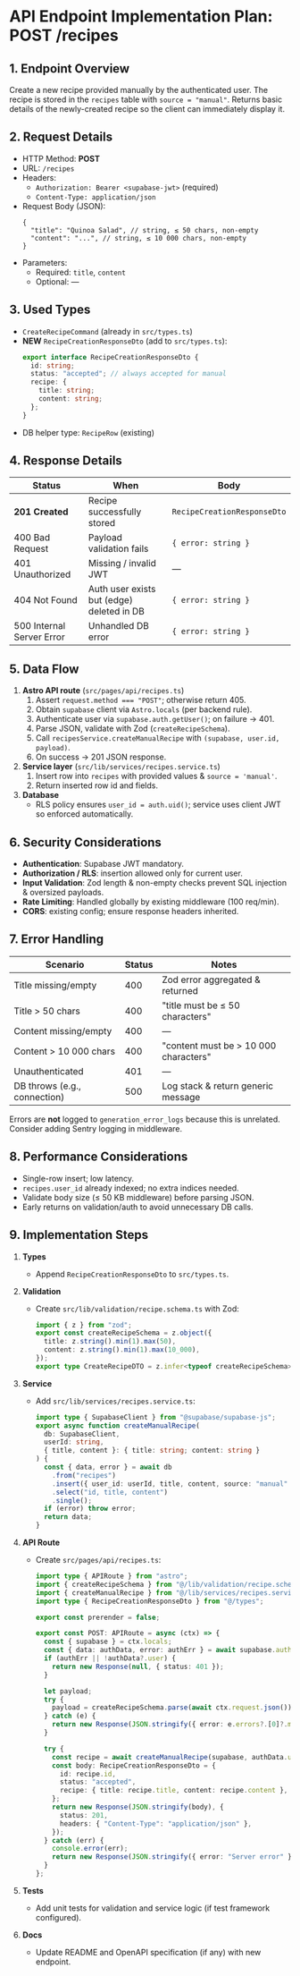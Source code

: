 # API Endpoint Implementation Plan: POST /recipes

## 1. Endpoint Overview

Create a new recipe provided manually by the authenticated user. The recipe is stored in the `recipes` table with `source = "manual"`. Returns basic details of the newly-created recipe so the client can immediately display it.

## 2. Request Details

- HTTP Method: **POST**
- URL: `/recipes`
- Headers:
  - `Authorization: Bearer <supabase-jwt>` (required)
  - `Content-Type: application/json`
- Request Body (JSON):
  ```jsonc
  {
    "title": "Quinoa Salad", // string, ≤ 50 chars, non-empty
    "content": "...", // string, ≤ 10 000 chars, non-empty
  }
  ```
- Parameters:
  - Required: `title`, `content`
  - Optional: —

## 3. Used Types

- `CreateRecipeCommand` (already in `src/types.ts`)
- **NEW** `RecipeCreationResponseDto` (add to `src/types.ts`):
  ```ts
  export interface RecipeCreationResponseDto {
    id: string;
    status: "accepted"; // always accepted for manual
    recipe: {
      title: string;
      content: string;
    };
  }
  ```
- DB helper type: `RecipeRow` (existing)

## 4. Response Details

| Status                    | When                                      | Body                        |
| ------------------------- | ----------------------------------------- | --------------------------- |
| **201 Created**           | Recipe successfully stored                | `RecipeCreationResponseDto` |
| 400 Bad Request           | Payload validation fails                  | `{ error: string }`         |
| 401 Unauthorized          | Missing / invalid JWT                     | —                           |
| 404 Not Found             | Auth user exists but (edge) deleted in DB | `{ error: string }`         |
| 500 Internal Server Error | Unhandled DB error                        | `{ error: string }`         |

## 5. Data Flow

1. **Astro API route** (`src/pages/api/recipes.ts`)
   1. Assert `request.method === "POST"`; otherwise return 405.
   2. Obtain `supabase` client via `Astro.locals` (per backend rule).
   3. Authenticate user via `supabase.auth.getUser()`; on failure → 401.
   4. Parse JSON, validate with Zod (`createRecipeSchema`).
   5. Call `recipesService.createManualRecipe` with `(supabase, user.id, payload)`.
   6. On success → 201 JSON response.
2. **Service layer** (`src/lib/services/recipes.service.ts`)
   1. Insert row into `recipes` with provided values & `source = 'manual'`.
   2. Return inserted row id and fields.
3. **Database**
   - RLS policy ensures `user_id = auth.uid()`; service uses client JWT so enforced automatically.

## 6. Security Considerations

- **Authentication**: Supabase JWT mandatory.
- **Authorization / RLS**: insertion allowed only for current user.
- **Input Validation**: Zod length & non-empty checks prevent SQL injection & oversized payloads.
- **Rate Limiting**: Handled globally by existing middleware (100 req/min).
- **CORS**: existing config; ensure response headers inherited.

## 7. Error Handling

| Scenario                     | Status | Notes                                 |
| ---------------------------- | ------ | ------------------------------------- |
| Title missing/empty          | 400    | Zod error aggregated & returned       |
| Title > 50 chars             | 400    | "title must be ≤ 50 characters"       |
| Content missing/empty        | 400    | —                                     |
| Content > 10 000 chars       | 400    | "content must be > 10 000 characters" |
| Unauthenticated              | 401    | —                                     |
| DB throws (e.g., connection) | 500    | Log stack & return generic message    |

Errors are **not** logged to `generation_error_logs` because this is unrelated. Consider adding Sentry logging in middleware.

## 8. Performance Considerations

- Single-row insert; low latency.
- `recipes.user_id` already indexed; no extra indices needed.
- Validate body size (≤ 50 KB middleware) before parsing JSON.
- Early returns on validation/auth to avoid unnecessary DB calls.

## 9. Implementation Steps

1. **Types**
   - Append `RecipeCreationResponseDto` to `src/types.ts`.
2. **Validation**
   - Create `src/lib/validation/recipe.schema.ts` with Zod:
     ```ts
     import { z } from "zod";
     export const createRecipeSchema = z.object({
       title: z.string().min(1).max(50),
       content: z.string().min(1).max(10_000),
     });
     export type CreateRecipeDTO = z.infer<typeof createRecipeSchema>;
     ```
3. **Service**
   - Add `src/lib/services/recipes.service.ts`:
     ```ts
     import type { SupabaseClient } from "@supabase/supabase-js";
     export async function createManualRecipe(
       db: SupabaseClient,
       userId: string,
       { title, content }: { title: string; content: string }
     ) {
       const { data, error } = await db
         .from("recipes")
         .insert({ user_id: userId, title, content, source: "manual" })
         .select("id, title, content")
         .single();
       if (error) throw error;
       return data;
     }
     ```
4. **API Route**
   - Create `src/pages/api/recipes.ts`:

     ```ts
     import type { APIRoute } from "astro";
     import { createRecipeSchema } from "@/lib/validation/recipe.schema";
     import { createManualRecipe } from "@/lib/services/recipes.service";
     import type { RecipeCreationResponseDto } from "@/types";

     export const prerender = false;

     export const POST: APIRoute = async (ctx) => {
       const { supabase } = ctx.locals;
       const { data: authData, error: authErr } = await supabase.auth.getUser();
       if (authErr || !authData?.user) {
         return new Response(null, { status: 401 });
       }

       let payload;
       try {
         payload = createRecipeSchema.parse(await ctx.request.json());
       } catch (e) {
         return new Response(JSON.stringify({ error: e.errors?.[0]?.message ?? "Invalid payload" }), { status: 400 });
       }

       try {
         const recipe = await createManualRecipe(supabase, authData.user.id, payload);
         const body: RecipeCreationResponseDto = {
           id: recipe.id,
           status: "accepted",
           recipe: { title: recipe.title, content: recipe.content },
         };
         return new Response(JSON.stringify(body), {
           status: 201,
           headers: { "Content-Type": "application/json" },
         });
       } catch (err) {
         console.error(err);
         return new Response(JSON.stringify({ error: "Server error" }), { status: 500 });
       }
     };
     ```

5. **Tests**
   - Add unit tests for validation and service logic (if test framework configured).
6. **Docs**
   - Update README and OpenAPI specification (if any) with new endpoint.
